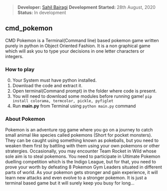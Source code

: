 > **Developer:** [Sahil Bairagi](http://Sahil-k1509.github.io)
> **Development Started:** 28th August, 2020
> **Status:** In development

## cmd_pokemon
CMD Pokemon is a Terminal(Command line) based pokemon game written purely in python in Object Oriented Fashion.
It is a non graphical game which will ask you to type your decisions in one letter characters or integers.


### How to play
0. Your System must have python installed.
1. Download the code and extract it.
2. Open terminal(Command prompt) in the folder where code is present.
3. You will need to download some modules before running game!
    `pip install colorama, termcolor, pickle, pyfiglet`
4. Run __**main.py**__ from Terminal using `python main.py` command


### About Pokemon
Pokemon is an adventure rpg game where you go on a journey to catch small animal like species called pokemons (Short for pocket monsters).
They can be caught using something known as pokeballs, but you need to weaken them first by battling with them using your own pokemons or other 
stratergies. Occasionally, you may encounter Team Rocket in Wild whose sole aim is to steal pokemons. You need to participate in Ultimate 
Pokemon duelling competition which is the Indigo League, but for that, you need to prove your worth by defeating 8 Pokemon Gym Leaders situated in 
different parts of world. As your pokemon gets stronger and gain experience, it will learn new attacks and even evolve to a stronger pokemon.
It is just a terminal based game but it will surely keep you busy for long...
